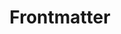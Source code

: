 ---
title: 'Frontmatter'
slug: '14'
authors:
  - sofi-hemmens
  - ariela-ventura
prev: '13'
next: '15'
number: 14
img: /imgs/2024/14.svg
---